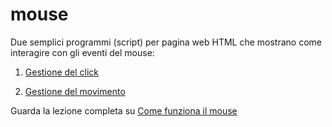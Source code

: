# mouse

Due semplici programmi (script) per pagina web HTML che mostrano come interagire con gli eventi del mouse:

1. [Gestione del click](http://htmlpreview.github.io/?https://raw.githubusercontent.com/fremsoft/programmare-il-computer/master/mouse/mouseTestClick.html)

2. [Gestione del movimento](http://htmlpreview.github.io/?https://raw.githubusercontent.com/fremsoft/programmare-il-computer/master/mouse/mouseTestMove.html)

Guarda la lezione completa su [Come funziona il mouse](https://youtube.com/live/e-JfcWBnAAo)

